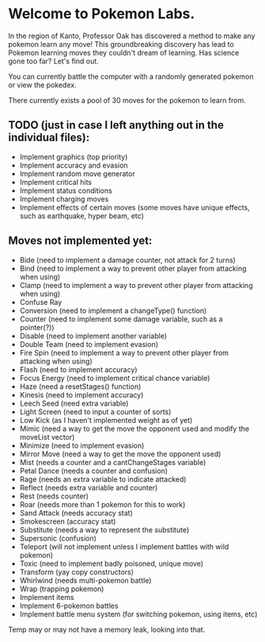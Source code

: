 # Welcome to Pokemon Labs.

In the region of Kanto, Professor Oak has discovered a method to make any pokemon learn any move!
This groundbreaking discovery has lead to Pokemon learning moves they couldn't dream of learning.
Has science gone too far? Let's find out.

You can currently battle the computer with a randomly generated pokemon or view the pokedex.

There currently exists a pool of 30 moves for the pokemon to learn from.

## TODO (just in case I left anything out in the individual files):


* Implement graphics (top priority)
* Implement accuracy and evasion
* Implement random move generator
* Implement critical hits
* Implement status conditions
* Implement charging moves
* Implement effects of certain moves (some moves have unique effects, such as earthquake, hyper beam, etc)

## Moves not implemented yet:

* Bide (need to implement a damage counter, not attack for 2 turns)
* Bind (need to implement a way to prevent other player from attacking when using)
* Clamp (need to implement a way to prevent other player from attacking when using)
* Confuse Ray
* Conversion (need to implement a changeType() function)
* Counter (need to implement some damage variable, such as a pointer(?))
* Disable (need to implement another variable)
* Double Team (need to implement evasion)
* Fire Spin (need to implement a way to prevent other player from attacking when using)
* Flash (need to implement accuracy)
* Focus Energy (need to implement critical chance variable)
* Haze (need a resetStages() function)
* Kinesis (need to implement accuracy)
* Leech Seed (need extra variable)
* Light Screen (need to input a counter of sorts)
* Low Kick (as I haven't implemented weight as of yet)
* Mimic (need a way to get the move the opponent used and modify the moveList vector)
* Minimize (need to implement evasion)
* Mirror Move (need a way to get the move the opponent used)
* Mist (needs a counter and a cantChangeStages variable)
* Petal Dance (needs a counter and confusion)
* Rage (needs an extra variable to indicate attacked)
* Reflect (needs extra variable and counter)
* Rest (needs counter)
* Roar (needs more than 1 pokemon for this to work)
* Sand Attack (needs accuracy stat)
* Smokescreen (accuracy stat)
* Substitute (needs a way to represent the substitute)
* Supersonic (confusion)
* Teleport (will not implement unless I implement battles with wild pokemon)
* Toxic (need to implement badly poisoned, unique move)
* Transform (yay copy constructors)
* Whirlwind (needs multi-pokemon battle)
* Wrap (trapping pokemon)
* Implement items
* Implement 6-pokemon battles
* Implement battle menu system (for switching pokemon, using items, etc)

Temp may or may not have a memory leak, looking into that.
